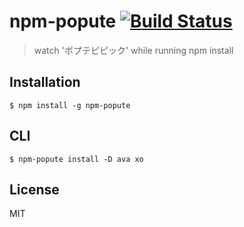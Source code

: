 # npm-popute [![Build Status](https://travis-ci.org/akameco/npm-popute.svg?branch=master)](https://travis-ci.org/akameco/npm-popute)

> watch 'ポプテピピック' while running npm install

## Installation

```
$ npm install -g npm-popute
```

## CLI

```
$ npm-popute install -D ava xo
```

## License

MIT
